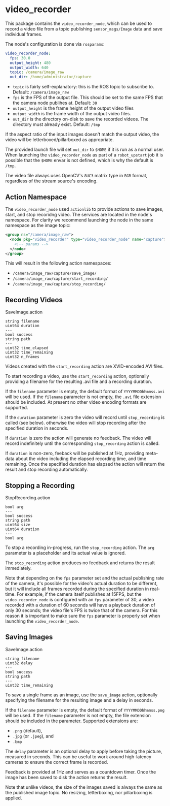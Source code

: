 video_recorder
=================

This package contains the `video_recorder_node`, which can be used to record a video file from
a topic publishing `sensor_msgs/Image` data and save individual frames.

The node's configuration is done via `rosparams`:
```yaml
video_recorder_node:
  fps: 30.0
  output_height: 480
  output_width: 640
  topic: /camera/image_raw
  out_dir: /home/administrator/capture
```
- `topic` is fairly self-explanatory: this is the ROS topic to subscribe to. Default: `/camera/image_raw`
- `fps` is the FPS of the output file. This should be set to the same FPS that the camera node publihes at. Default: `30`
- `output_height` is the frame height of the output video files
- `output_width` is the frame width of the output video files.
- `out_dir` is the directory on-disk to save the recorded videos.  The directory must already exist. Default: `/tmp`

If the aspect ratio of the input images doesn't match the output video, the video will be letterboxed/pillarboxed as
appropriate.

The provided launch file will set `out_dir` to `$HOME` if it is run as a normal user. When launching the
`video_recorder_node` as part of a `robot_upstart` job it is possible that the `$HOME` envar is not defined, which is
why the default is `/tmp`.

The video file always uses OpenCV's `8UC3` matrix type in `BGR` format, regardless of the stream source's encoding.


Action Namespace
------------------

The `video_recorder_node` used `actionlib` to provide actions to save images, start, and stop recoridng video.  The
services are located in the node's namespace.  For clarity we recommend launching the node in the same namespace
as the image topic:
```xml
<group ns="/camera/image_raw">
  <node pkg="video_recorder" type="video_recorder_node" name="capture">
    <!-- params -->
  </node>
</group>
```

This will result in the following action namespaces:
- `/camera/image_raw/capture/save_image/`
- `/camera/image_raw/capture/start_recording/`
- `/camera/image_raw/capture/stop_recording/`


Recording Videos
------------------

SaveImage.action
```
string filename
uint64 duration
---
bool success
string path
---
uint32 time_elapsed
uint32 time_remaining
uint32 n_frames
```

Videos created with the `start_recording` action are XVID-encoded AVI files.

To start recording a video, use the `start_recording` action, optionally providing a filename for the
resulting .avi file and a recording duration.

If the `filename` parameter is empty, the default format of `YYYYMMDDhhmmss.avi` will be used.  If the `filename`
parameter is not empty, the `.avi` file extension should be included.  At present no other video encoding formats
are supported.

If the `duration` parameter is zero the video will record until `stop_recording` is called (see below). otherwise the
video will stop recording after the specified duration in seconds.

If `duration` is zero the action will generate no feedback. The video will record indefinitely until the corresponding
`stop_recording` action is called.

If `duration` is non-zero, feeback will be published at 1Hz, providing meta-data about the video including the elapsed
recording time, and time remaining.  Once the specified duration has elapsed the action will return the result and
stop recording automatically.


Stopping a Recording
-----------------------

StopRecording.action
```
bool arg
---
bool success
string path
uint64 size
uint64 duration
---
bool arg
```

To stop a recording in-progress, run the `stop_recording` action.  The `arg` parameter is a placeholder and its
actual value is ignored.

The `stop_recording` action produces no feedback and returns the result immediately.

Note that depending on the `fps` parameter set and the actual publishing rate of the camera, it's possible for the
video's actual duration to be different, but it will include all frames recorded during the specified duration in
real-time.  For example, if the camera itself publishes at 15FPS, but the `video_recorder_node` is configured with
an `fps` parameter of 30, a video recorded with a duration of 60 seconds will have a playback duration of only 30
seconds; the video file's FPS is twice that of the camera.  For this reason it is important to make sure the `fps`
parameter is properly set when launching the `video_recorder_node`.


Saving Images
---------------

SaveImage.action
```
string filename
uint32 delay
---
bool success
string path
---
uint32 time_remaining
```

To save a single frame as an image, use the `save_image` action, optionally specifying the filename
for the resulting image and a delay in seconds.

If the `filename` parameter is empty, the default format of `YYYYMMDDhhmmss.png` will be used.  If the `filename`
parameter is not empty, the file extension should be included in the parameter.  Supported extensions are:
- `.png` (default),
- `.jpg` (or `.jpeg`), and
- `.bmp`

The `delay` parameter is an optional delay to apply before taking the picture, measured in seconds.  This can be useful
to work around high-latency cameras to ensure the correct frame is recorded.

Feedback is provided at 1Hz and serves as a countdown timer.  Once the image has been saved to disk the action
returns the result.

Note that unlike videos, the size of the images saved is always the same as the published image topic.  No resizing,
letterboxing, nor pillarboxing is applied.
